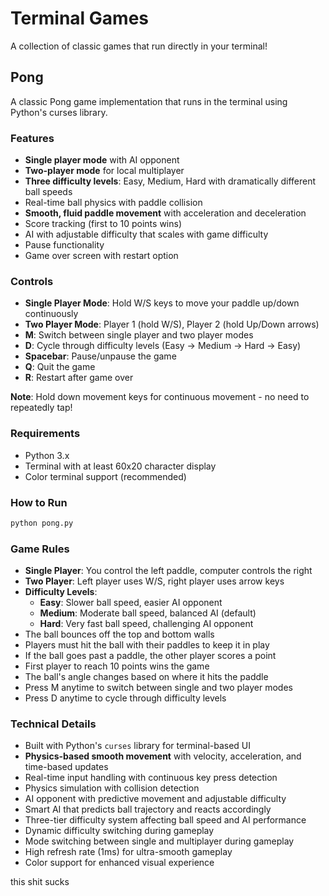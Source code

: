 # Terminal Games

A collection of classic games that run directly in your terminal!

## Pong

A classic Pong game implementation that runs in the terminal using Python's curses library.

### Features
- **Single player mode** with AI opponent
- **Two-player mode** for local multiplayer
- **Three difficulty levels**: Easy, Medium, Hard with dramatically different ball speeds
- Real-time ball physics with paddle collision
- **Smooth, fluid paddle movement** with acceleration and deceleration
- Score tracking (first to 10 points wins)
- AI with adjustable difficulty that scales with game difficulty
- Pause functionality
- Game over screen with restart option

### Controls
- **Single Player Mode**: Hold W/S keys to move your paddle up/down continuously
- **Two Player Mode**: Player 1 (hold W/S), Player 2 (hold Up/Down arrows)
- **M**: Switch between single player and two player modes
- **D**: Cycle through difficulty levels (Easy → Medium → Hard → Easy)
- **Spacebar**: Pause/unpause the game
- **Q**: Quit the game
- **R**: Restart after game over

**Note**: Hold down movement keys for continuous movement - no need to repeatedly tap!

### Requirements
- Python 3.x
- Terminal with at least 60x20 character display
- Color terminal support (recommended)

### How to Run
```bash
python pong.py
```

### Game Rules
- **Single Player**: You control the left paddle, computer controls the right
- **Two Player**: Left player uses W/S, right player uses arrow keys
- **Difficulty Levels**:
  - **Easy**: Slower ball speed, easier AI opponent
  - **Medium**: Moderate ball speed, balanced AI (default)
  - **Hard**: Very fast ball speed, challenging AI opponent
- The ball bounces off the top and bottom walls
- Players must hit the ball with their paddles to keep it in play
- If the ball goes past a paddle, the other player scores a point
- First player to reach 10 points wins the game
- The ball's angle changes based on where it hits the paddle
- Press M anytime to switch between single and two player modes
- Press D anytime to cycle through difficulty levels

### Technical Details
- Built with Python's `curses` library for terminal-based UI
- **Physics-based smooth movement** with velocity, acceleration, and time-based updates
- Real-time input handling with continuous key press detection
- Physics simulation with collision detection
- AI opponent with predictive movement and adjustable difficulty
- Smart AI that predicts ball trajectory and reacts accordingly
- Three-tier difficulty system affecting ball speed and AI performance
- Dynamic difficulty switching during gameplay
- Mode switching between single and multiplayer during gameplay
- High refresh rate (1ms) for ultra-smooth gameplay
- Color support for enhanced visual experience


this shit sucks
